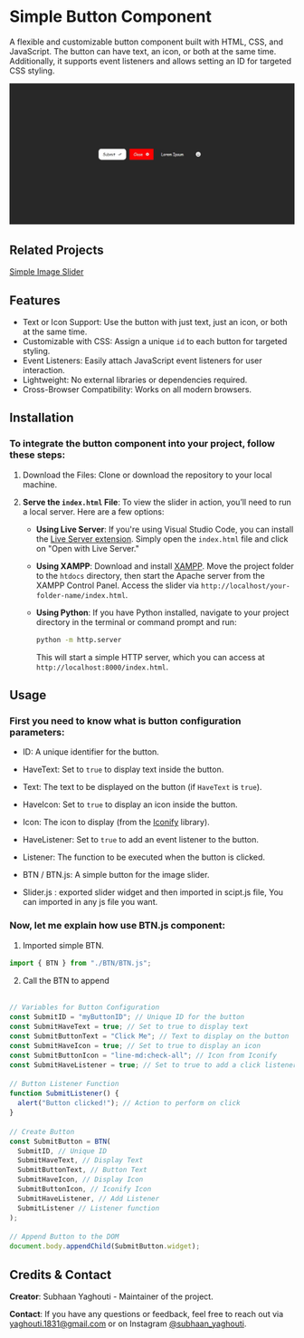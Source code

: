 # **Simple Button Component**

A flexible and customizable button component built with HTML, CSS, and JavaScript. The button can have text, an icon, or both at the same time. Additionally, it supports event listeners and allows setting an ID for targeted CSS styling.

![Simple Button Component](images/Screenshot.jpg)

## Related Projects

[Simple Image Slider](https://github.com/S-Yaghouti/Slider)

## Features

- Text or Icon Support: Use the button with just text, just an icon, or both at the same time.
- Customizable with CSS: Assign a unique `id` to each button for targeted styling.
- Event Listeners: Easily attach JavaScript event listeners for user interaction.
- Lightweight: No external libraries or dependencies required.
- Cross-Browser Compatibility: Works on all modern browsers.

## Installation

### To integrate the button component into your project, follow these steps:

1. Download the Files: Clone or download the repository to your local machine.
2. **Serve the `index.html` File**: To view the slider in action, you’ll need to run a local server. Here are a few options:

   - **Using Live Server**: If you're using Visual Studio Code, you can install the [Live Server extension](https://marketplace.visualstudio.com/items?itemName=ritwickdey.LiveServer). Simply open the `index.html` file and click on "Open with Live Server."

   - **Using XAMPP**: Download and install [XAMPP](https://www.apachefriends.org/index.html). Move the project folder to the `htdocs` directory, then start the Apache server from the XAMPP Control Panel. Access the slider via `http://localhost/your-folder-name/index.html`.

   - **Using Python**: If you have Python installed, navigate to your project directory in the terminal or command prompt and run:
     ```bash
     python -m http.server
     ```
     This will start a simple HTTP server, which you can access at `http://localhost:8000/index.html`.

## Usage

### First you need to know what is button configuration parameters:

- ID: A unique identifier for the button.
- HaveText: Set to `true` to display text inside the button.
- Text: The text to be displayed on the button (if `HaveText` is `true`).
- HaveIcon: Set to `true` to display an icon inside the button.
- Icon: The icon to display (from the [Iconify](https://iconify.design/) library).
- HaveListener: Set to `true` to add an event listener to the button.
- Listener: The function to be executed when the button is clicked.

- BTN / BTN.js: A simple button for the image slider.
- Slider.js : exported slider widget and then imported in scipt.js file, You can imported in any js file you want.

### Now, let me explain how use BTN.js component:

1. Imported simple BTN.
```javascript
import { BTN } from "./BTN/BTN.js";
```

2. Call the BTN to append

```javascript

// Variables for Button Configuration
const SubmitID = "myButtonID"; // Unique ID for the button
const SubmitHaveText = true; // Set to true to display text
const SubmitButtonText = "Click Me"; // Text to display on the button
const SubmitHaveIcon = true; // Set to true to display an icon
const SubmitButtonIcon = "line-md:check-all"; // Icon from Iconify
const SubmitHaveListener = true; // Set to true to add a click listener

// Button Listener Function
function SubmitListener() {
  alert("Button clicked!"); // Action to perform on click
}

// Create Button
const SubmitButton = BTN(
  SubmitID, // Unique ID
  SubmitHaveText, // Display Text
  SubmitButtonText, // Button Text
  SubmitHaveIcon, // Display Icon
  SubmitButtonIcon, // Iconify Icon
  SubmitHaveListener, // Add Listener
  SubmitListener // Listener function
);

// Append Button to the DOM
document.body.appendChild(SubmitButton.widget);
```

## Credits & Contact

**Creator**: Subhaan Yaghouti - Maintainer of the project.

**Contact**: If you have any questions or feedback, feel free to reach out via [yaghouti.1831@gmail.com](mailto:yaghouti.1831@gmail.com) or on Instagram [@subhaan_yaghouti](https://www.instagram.com/subhaan_yaghouti?igsh=bmE3ZTl1bGkwaW50).
